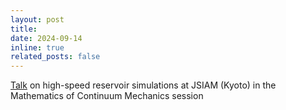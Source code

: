 ```yaml
---
layout: post
title: 
date: 2024-09-14
inline: true
related_posts: false
---
```


[Talk](https://conference.wdc-jp.com/jsiam/2024/program/program_flash.html#MjA36Kyb576p5a6k) on high-speed reservoir simulations at JSIAM (Kyoto) in the Mathematics of Continuum Mechanics session